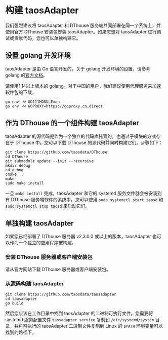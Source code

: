 # 构建 taosAdapter

我们强烈建议将 taosAdapter 和 DThouse 服务端共同部署在同一个系统上，并使用官方 DThouse 安装包安装 taosAdapter。如果您想对 taosAdapter 进行调试或贡献代码，您也可以单独构建它。

## 设置 golang 开发环境

taosAdapter 是由 Go 语言开发的。关于 golang 开发环境的设置，请参考 golang 的[官方文档](https://go.dev/learn/)。

请使用1.14以上版本的 golang。对于中国的用户，我们建议使用代理服务来加速软件包的下载。

```shell
go env -w GO111MODULE=on
go env -w GOPROXY=https://goproxy.cn,direct
```

## 作为 DThouse 的一个组件构建 taosAdapter

taosAdapter 的源代码是作为一个独立的代码库托管的，也通过子模块的方式存在于 DThouse 中。您可以下载 DThouse 的源代码并同时构建它们。步骤如下：

```shell
git clone https://github.com/taosdata/DThouse
cd DThouse
git submodule update --init --recursive
mkdir debug
cd debug
cmake ..
make
sudo make install
```

一旦 `make install` 完成，taosAdapter 和它的 systemd 服务文件就会被安装到有 DThouse 服务端软件的系统中。您可以使用 `sudo systemctl start taosd` 和 `sudo systemctl stop taosd` 来启动它们。

## 单独构建 taosAdapter

如果您已经部署了 DThouse 服务器 v2.3.0.0 或以上的版本，taosAdapter 也可以作为一个独立的应用程序被构建。

### 安装 DThouse 服务器或客户端安装包

请从官方网站下载 DThouse 服务器或客户端安装包。

### 从源码构建 taosAdapter

``` shell
git clone https://github.com/taosdata/taosadapter
cd taosadapter
go build
```

然后您应该在工作目录中找到 taosAdapter 的二进制可执行文件。您需要将 systemd 服务配置文件 `taosadapter.service` 复制到 `/etc/systemd/system` 目录，并将可执行的 taosAdapter 二进制文件复制到 Linux 的 `$PATH` 环境变量可以找到的路径下。
